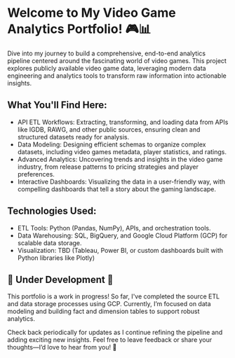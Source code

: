 # Welcome to My Video Game Analytics Portfolio! 🎮📊
Dive into my journey to build a comprehensive, end-to-end analytics pipeline centered around the fascinating world of video games. This project explores publicly available video game data, leveraging modern data engineering and analytics tools to transform raw information into actionable insights.

## What You'll Find Here:

- API ETL Workflows: Extracting, transforming, and loading data from APIs like IGDB, RAWG, and other public sources, ensuring clean and structured datasets ready for analysis.
- Data Modeling: Designing efficient schemas to organize complex datasets, including video games metadata, player statistics, and ratings.
- Advanced Analytics: Uncovering trends and insights in the video game industry, from release patterns to pricing strategies and player preferences.
- Interactive Dashboards: Visualizing the data in a user-friendly way, with compelling dashboards that tell a story about the gaming landscape.

## Technologies Used:

- ETL Tools: Python (Pandas, NumPy), APIs, and orchestration tools.
- Data Warehousing: SQL, BigQuery, and Google Cloud Platform (GCP) for scalable data storage.
- Visualization: TBD (Tableau, Power BI, or custom dashboards built with Python libraries like Plotly)

## 🚧 Under Development 🚧

This portfolio is a work in progress! So far, I've completed the source ETL and data storage processes using GCP. Currently, I’m focused on data modeling and building fact and dimension tables to support robust analytics.

Check back periodically for updates as I continue refining the pipeline and adding exciting new insights. Feel free to leave feedback or share your thoughts—I’d love to hear from you! 🚀

